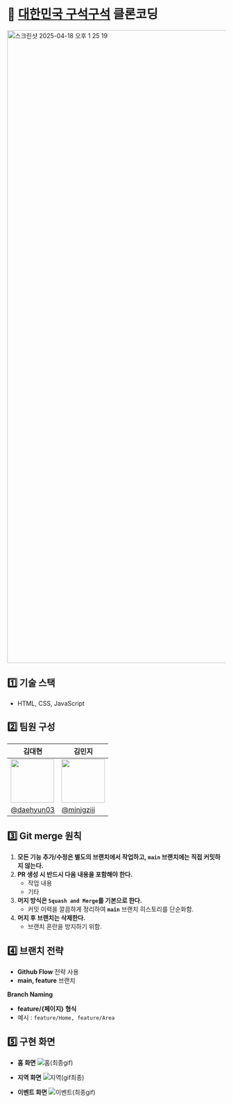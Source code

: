 # 📍 [대한민국 구석구석](https://korean.visitkorea.or.kr/main/main.do) 클론코딩
<img width="1455" alt="스크린샷 2025-04-18 오후 1 25 19" src="https://github.com/user-attachments/assets/ee910b5b-0259-4c82-8df4-b9f0d86092d8" />


## 1️⃣ 기술 스택

- HTML, CSS, JavaScript

## **2️⃣ 팀원 구성**

| **김대현** | **김민지** |
| --- | --- |
| <img src="https://github.com/user-attachments/assets/b95093bd-abdf-48c8-b4a0-12449de7dd7d" width="100" height="100"/> | <img src="https://github.com/user-attachments/assets/0efc19d4-2aee-4d8e-8fed-e5bc54cdc878" width="100" height="100"/> |
| [@daehyun03](https://github.com/daehyun03) | [@minjgziii](https://github.com/minjgziii) |

## **3️⃣ Git merge 원칙**
1. **모든 기능 추가/수정은 별도의 브랜치에서 작업하고, `main` 브랜치에는 직접 커밋하지 않는다.**
2. **PR 생성 시 반드시 다음 내용을 포함해야 한다.**
    - 작업 내용
    - 기타
3. **머지 방식은 `Squash and Merge`를 기본으로 한다.**
    - 커밋 이력을 깔끔하게 정리하여 **`main`** 브랜치 히스토리를 단순화함.
4. **머지 후 브랜치는 삭제한다.**
    - 브랜치 혼란을 방지하기 위함.

## **4️⃣ 브랜치 전략**

- **Github Flow** 전략 사용
- **main, feature** 브랜치

**Branch Naming**

- **feature/{페이지} 형식**
- 예시 : `feature/Home, feature/Area`

## 5️⃣ 구현 화면

- **홈 화면**
  ![홈(최종gif)](https://github.com/user-attachments/assets/758e0f13-46c6-428e-bc08-97c49236bf6c)

- **지역 화면**
  ![지역(gif최종)](https://github.com/user-attachments/assets/ac6dfe63-facc-44a1-874f-9fd6d63a5f51)

- **이벤트 화면**
  ![이벤트(최종gif)](https://github.com/user-attachments/assets/37258331-a64d-46c3-a0e0-1086d39d336f)


